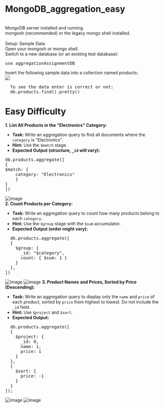 # MongoDB_aggregation_easy
</br>
MongoDB server installed and running.</br>
mongosh (recommended) or the legacy mongo shell installed.</br>
</br>
Setup: Sample Data</br>
Open your mongosh or mongo shell.</br>
Switch to a new database (or an existing test database):</br>
<pre>use aggregationAssignmentDB</pre>
Insert the following sample data into a collection named products:</br>
<img src="https://github.com/user-attachments/assets/a932e128-2f0f-4b57-a6ae-7d9e317558aa">
<pre>
  To see the data enter is correct or not:
  db.products.find().pretty()</pre>
  
# Easy Difficulty
**1. List All Products in the "Electronics" Category:**

- **Task:** Write an aggregation query to find all documents where the `category` is "Electronics".
- **Hint:** Use the `$match` stage.
- **Expected Output (structure, `_id` will vary):**
<pre>
db.products.aggregate([
{
$match: {
	category: "Electronics"
	}
}
])
</pre>
![image](https://github.com/user-attachments/assets/8bb45ea7-339b-4301-919c-553017a0d721)
</br>
**2. Count Products per Category:**</br>

- **Task:** Write an aggregation query to count how many products belong to each `category`.</br>
- **Hint:** Use the `$group` stage with the `$sum` accumulator.</br>
- **Expected Output (order might vary):**</br>
<pre>
  db.products.aggregate([
  {
    $group: {
      _id: "$category",
      count: { $sum: 1 }
    }
  },
])
</pre>
![image](https://github.com/user-attachments/assets/7a962aff-a4e0-44ad-a0e0-b03c08149136)
![image](https://github.com/user-attachments/assets/1a706cac-54bc-43db-a245-17c1745dbee3)
**3. Product Names and Prices, Sorted by Price (Descending):**

- **Task:** Write an aggregation query to display only the `name` and `price` of each product, sorted by `price` from highest to lowest. Do not include the `_id` field.
- **Hint:** Use `$project` and `$sort`.
- **Expected Output:**
<pre>
  db.products.aggregate([
  {
    $project: {
      _id: 0,
      name: 1,
      price: 1
    }
  },
  {
    $sort: {
      price: -1
    }
  }
]);
</pre>
![image](https://github.com/user-attachments/assets/39e83f32-d817-43f6-861e-95143353dd6e)
![image](https://github.com/user-attachments/assets/df7978f6-7cb9-4e11-b9ef-cf00566efa18)

